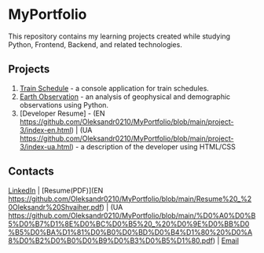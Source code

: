# MyPortfolio

This repository contains my learning projects created while studying Python, Frontend, Backend, and related technologies.

## Projects

1. [Train Schedule](https://github.com/Oleksandr0210/MyPortfolio/blob/main/project-1/YASINYA_train_timetable.ipynb) - a console application for train schedules.
2. [Earth Observation](https://github.com/Oleksandr0210/MyPortfolio/blob/main/project-2/Earth_observations.ipynb) - an analysis of geophysical and demographic observations using Python.
3. [Developer Resume] - (EN https://github.com/Oleksandr0210/MyPortfolio/blob/main/project-3/index-en.html) | (UA https://github.com/Oleksandr0210/MyPortfolio/blob/main/project-3/index-ua.html) - a description of the developer using HTML/CSS

## Contacts

[LinkedIn]() | [Resume(PDF)](EN https://github.com/Oleksandr0210/MyPortfolio/blob/main/Resume%20_%20Oleksandr%20Shvaiher.pdf) | (UA https://github.com/Oleksandr0210/MyPortfolio/blob/main/%D0%A0%D0%B5%D0%B7%D1%8E%D0%BC%D0%B5%20_%20%D0%9E%D0%BB%D0%B5%D0%BA%D1%81%D0%B0%D0%BD%D0%B4%D1%80%20%D0%A8%D0%B2%D0%B0%D0%B9%D0%B3%D0%B5%D1%80.pdf) | [Email](sasasvajger38@gmail.com)

